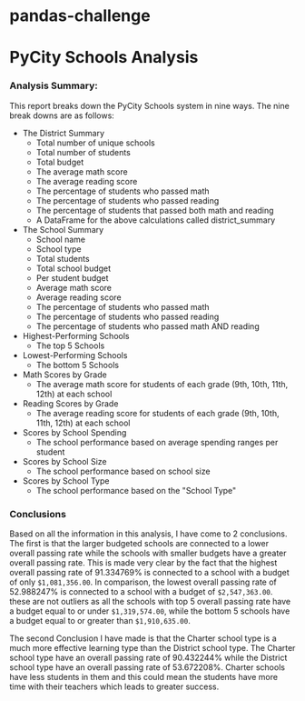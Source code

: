 # pandas-challenge
# PyCity Schools Analysis
### Analysis Summary: 

This report breaks down the PyCity Schools system in nine ways. The nine break downs are as follows: 
 - The District Summary
   - Total number of unique schools 
   - Total number of students 
   - Total budget
   - The average math score 
   - The average reading score 
   - The percentage of students who passed math
   - The percentage of students who passed reading 
   - The percentage of students that passed both math and reading 
   - A DataFrame for the above calculations called district_summary 
 - The School Summary
      - School name
      - School type
      - Total students
      - Total school budget
      - Per student budget
      - Average math score
      - Average reading score
      - The percentage of students who passed math
      - The percentage of students who passed reading
      - The percentage of students who passed math AND reading
 - Highest-Performing Schools
      - The top 5 Schools
 - Lowest-Performing Schools
      - The bottom 5 Schools
 - Math Scores by Grade
      - The average math score for students of each grade (9th, 10th, 11th, 12th) at each school
 - Reading Scores by Grade
      - The average reading score for students of each grade (9th, 10th, 11th, 12th) at each school
 - Scores by School Spending
      - The school performance based on average spending ranges per student
 - Scores by School Size
      - The school performance based on school size
 - Scores by School Type
      - The school performance based on the "School Type"
 ### Conclusions

Based on all the information in this analysis, I have come to 2 conclusions. The first is that the larger budgeted schools are connected to a lower overall passing rate while the schools with smaller budgets have a greater overall passing rate. This is made very clear by the fact that the highest overall passing rate of 91.334769\% is connected to a school with a budget of only `$1,081,356.00`. In comparison, the lowest overall passing rate of 52.988247\% is connected to a school with a budget of `$2,547,363.00`. these are not outliers as all the schools with top 5 overall passing rate have a budget equal to or under `$1,319,574.00`, while the bottom 5 schools have a budget equal to or greater than `$1,910,635.00`.
	
    
The second Conclusion I have made is that the Charter school type is a much more effective learning type than the District school type. The Charter school type have an overall passing rate of 90.432244\% while the District school type have an overall passing rate of 53.672208\%. Charter schools have less students in them and this could mean the students have more time with their teachers which leads to greater success. 
